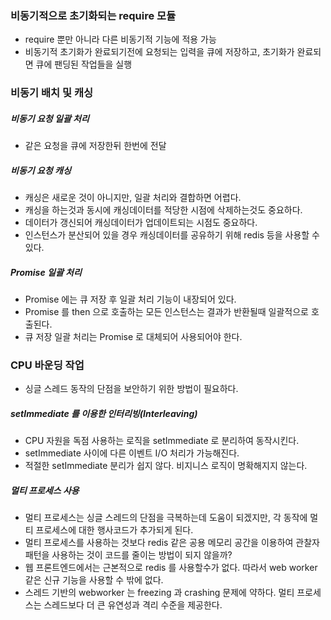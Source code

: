### 비동기적으로 초기화되는 require 모듈
* require 뿐만 아니라 다른 비동기적 기능에 적용 가능
* 비동기적 초기화가 완료되기전에 요청되는 입력을 큐에 저장하고, 초기화가 완료되면 큐에 팬딩된 작업들을 실행

### 비동기 배치 및 캐싱
##### 비동기 요청 일괄 처리
* 같은 요청을 큐에 저장한뒤 한번에 전달

##### 비동기 요청 캐싱
* 캐싱은 새로운 것이 아니지만, 일괄 처리와 결합하면 어렵다.
* 캐싱을 하는것과 동시에 캐싱데이터를 적당한 시점에 삭제하는것도 중요하다.
* 데이터가 갱신되어 캐싱데이터가 업데이트되는 시점도 중요하다.
* 인스턴스가 분산되어 있을 경우 캐싱데이터를 공유하기 위해 redis 등을 사용할 수 있다.

##### Promise 일괄 처리
* Promise 에는 큐 저장 후 일괄 처리 기능이 내장되어 있다.
* Promise 를 then 으로 호출하는 모든 인스턴스는 결과가 반환될때 일괄적으로 호출된다.
* 큐 저장 일괄 처리는 Promise 로 대체되어 사용되어야 한다.

### CPU 바운딩 작업 
* 싱글 스레드 동작의 단점을 보안하기 위한 방법이 필요하다.

##### setImmediate 를 이용한 인터리빙(Interleaving)
* CPU 자원을 독점 사용하는 로직을 setImmediate 로 분리하여 동작시킨다.
* setImmediate 사이에 다른 이벤트 I/O 처리가 가능해진다.
* 적절한 setImmediate 분리가 쉽지 않다. 비지니스 로직이 명확해지지 않는다.

##### 멀티 프로세스 사용
* 멀티 프로세스는 싱글 스레드의 단점을 극복하는데 도움이 되겠지만, 각 동작에 멀티 프로세스에 대한 행사코드가 추가되게 된다.
* 멀티 프로세스를 사용하는 것보다 redis 같은 공용 메모리 공간을 이용하여 관찰자 패턴을 사용하는 것이 코드를 줄이는 방법이 되지 않을까?
* 웹 프론트엔드에서는 근본적으로 redis 를 사용할수가 없다. 따라서 web worker 같은 신규 기능을 사용할 수 밖에 없다.
* 스레드 기반의 webworker 는 freezing 과 crashing 문제에 약하다. 멀티 프로세스는 스레드보다 더 큰 유연성과 격리 수준을 제공한다.
